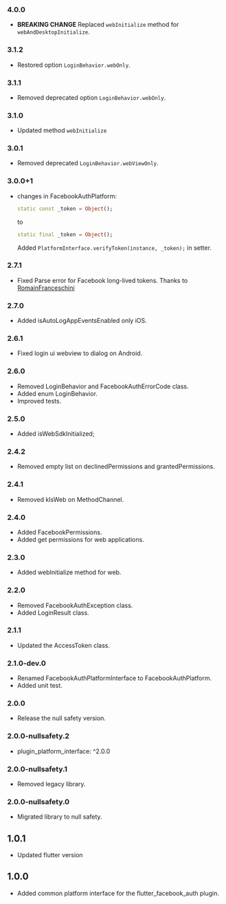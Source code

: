 ### 4.0.0
- **BREAKING CHANGE**
    Replaced `webInitialize` method for `webAndDesktopInitialize`.

### 3.1.2
- Restored option `LoginBehavior.webOnly`.
### 3.1.1
- Removed deprecated option `LoginBehavior.webOnly`.

### 3.1.0
- Updated method `webInitialize`


### 3.0.1
- Removed deprecated `LoginBehavior.webViewOnly`.
### 3.0.0+1
* changes in FacebookAuthPlatform:

    ```dart
    static const _token = Object();
    ```
    to 
    ```dart
    static final _token = Object();
    ```


    Added `PlatformInterface.verifyToken(instance, _token);` in setter.

### 2.7.1
- Fixed Parse error for Facebook long-lived tokens. Thanks to [RomainFranceschini](https://github.com/RomainFranceschini)
### 2.7.0
- Added isAutoLogAppEventsEnabled only iOS.

### 2.6.1
- Fixed login ui webview to dialog on Android.
### 2.6.0
- Removed LoginBehavior and FacebookAuthErrorCode class.
- Added enum LoginBehavior.
- Improved tests.
### 2.5.0
- Added isWebSdkInitialized;

### 2.4.2
- Removed empty list on declinedPermissions and grantedPermissions.

### 2.4.1
- Removed kIsWeb on MethodChannel.
### 2.4.0
- Added FacebookPermissions.
- Added get permissions for web applications.

### 2.3.0
- Added webInitialize method for web.

### 2.2.0
- Removed FacebookAuthException class.
- Added LoginResult class.

### 2.1.1
- Updated the AccessToken class.


### 2.1.0-dev.0
- Renamed FacebookAuthPlatformInterface to FacebookAuthPlatform.
- Added unit test.

### 2.0.0
-  Release the null safety version.

### 2.0.0-nullsafety.2
-  plugin_platform_interface: ^2.0.0

### 2.0.0-nullsafety.1
-  Removed legacy library.

### 2.0.0-nullsafety.0
-  Migrated library to null safety.


## 1.0.1
- Updated flutter version


## 1.0.0
- Added common platform interface for the flutter_facebook_auth plugin.
